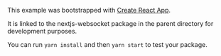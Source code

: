 This example was bootstrapped with [Create React App](https://github.com/facebook/create-react-app).

It is linked to the nextjs-websocket package in the parent directory for development purposes.

You can run `yarn install` and then `yarn start` to test your package.
